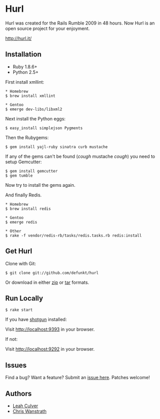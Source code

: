 Hurl
====

Hurl was created for the Rails Rumble 2009 in 48 hours.
Now Hurl is an open source project for your enjoyment. 

<http://hurl.it/>


Installation
------------

* Ruby 1.8.6+
* Python 2.5+

First install xmllint:

    * Homebrew
    $ brew install xmllint

    * Gentoo
    $ emerge dev-libs/libxml2

Next install the Python eggs:

    $ easy_install simplejson Pygments

Then the Rubygems:

    $ gem install yajl-ruby sinatra curb mustache

If any of the gems can't be found (*cough* mustache *cough*) you need
to setup Gemcutter:

    $ gem install gemcutter
    $ gem tumble

Now try to install the gems again.

And finally Redis.

    * Homebrew
    $ brew install redis

    * Gentoo
    $ emerge redis

    * Other
    $ rake -f vendor/redis-rb/tasks/redis.tasks.rb redis:install

  
Get Hurl
--------

Clone with Git:

    $ git clone git://github.com/defunkt/hurl

Or download in either [zip](http://github.com/defunkt/hurl/zipball/master) or [tar](http://github.com/defunkt/hurl/tarball/master) formats.


Run Locally
-----------

    $ rake start

If you have [shotgun](http://github.com/rtomayko/shotgun) installed:

Visit <http://localhost:9393> in your browser.

If not:

Visit <http://localhost:9292> in your browser.


Issues
------

Find a bug? Want a feature? Submit an [issue here](http://github.com/defunkt/hurl/issues). Patches welcome! 


Authors
-------

* [Leah Culver][2]
* [Chris Wanstrath][3]


[1]: http://r09.railsrumble.com/
[2]: http://github.com/leah
[3]: http://github.com/defunkt